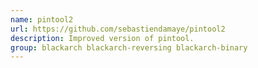 ```yaml
---
name: pintool2
url: https://github.com/sebastiendamaye/pintool2
description: Improved version of pintool.
group: blackarch blackarch-reversing blackarch-binary
---
```

